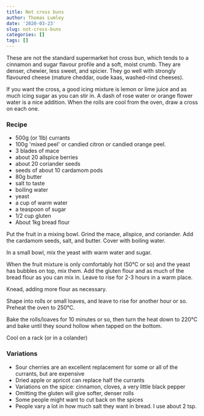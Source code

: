 ```yaml
---
title: Not cross buns
author: Thomas Lumley
date: '2020-03-23'
slug: not-cross-buns
categories: []
tags: []
---
```


These are not the standard supermarket hot cross bun, which tends to a cinnamon and sugar flavour profile and a soft, moist crumb.  They are denser, chewier, less sweet, and spicier. They go well with strongly flavoured cheese (mature cheddar, oude kaas, washed-rind cheeses).

If you want the cross, a good icing mixture is lemon or lime juice and as much icing sugar as you can stir in. A dash of rose water or orange flower water is a nice addition. When the rolls are cool from the oven, draw a cross on each one. 

### Recipe

- 500g (or 1lb) currants
- 100g 'mixed peel' or candied citron or candied orange peel.
- 3 blades of mace
- about 20 allspice berries
- about 20 coriander seeds
- seeds of about 10 cardamom pods
- 80g butter
- salt to taste
- boiling water
- yeast
- a cup of warm water
- a teaspoon of sugar
- 1/2 cup gluten
- About 1kg bread flour


Put the fruit in a mixing bowl. Grind the mace, allspice, and coriander. Add the cardamom seeds, salt, and butter. Cover with boiling water. 

In a small bowl, mix the yeast with warm water and sugar. 

When the fruit mixture is only comfortably hot (50°C or so) and the yeast has bubbles on top, mix them. Add the gluten flour and as much of the bread flour as you can mix in. Leave to rise for 2-3 hours in a warm place. 

Knead, adding more flour as necessary. 

Shape into rolls or small loaves, and leave to rise for another hour or so. Preheat the oven to 250°C. 

Bake the rolls/loaves for 10 minutes or so, then turn the heat down to 220°C and bake until they sound hollow when tapped on the bottom. 

Cool on a rack (or in a colander)

### Variations

- Sour cherries are an excellent replacement for some or all of the currants, but are expensive
- Dried apple or apricot can replace half the currants
- Variations on  the spice: cinnamon, cloves, a very little black pepper
- Omitting the gluten will give softer, denser rolls
- Some people might want to cut back on the spices
- People vary a lot in how much salt they want in bread. I use about 2 tsp.

